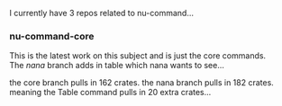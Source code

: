 
I currently have 3 repos related to nu-command...

### nu-command-core

This is the latest work on this subject and is just the core commands.   
The *nana* branch adds in table which nana wants to see...

the core branch pulls in 162 crates.
the nana branch pulls in 182 crates.   
meaning the Table command pulls in 20 extra crates...
